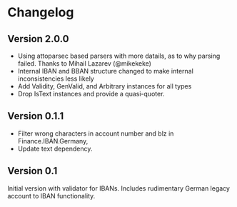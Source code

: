 # Changelog

## Version 2.0.0

* Using attoparsec based parsers with more datails, as to why parsing failed.
  Thanks to Mihail Lazarev (@mikekeke)
* Internal IBAN and BBAN structure changed to make internal inconsistencies less likely
* Add Validity, GenValid, and Arbitrary instances for all types
* Drop IsText instances and provide a quasi-quoter.

## Version 0.1.1

 * Filter wrong characters in account number and blz in Finance.IBAN.Germany,
 * Update text dependency.

## Version 0.1

Initial version with validator for IBANs. Includes rudimentary German legacy account to IBAN functionality.
